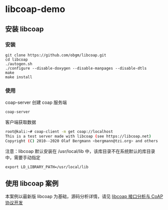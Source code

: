 # libcoap-demo

## 安装 libcoap
### 安装
```
git clone https://github.com/obgm/libcoap.git
cd libcoap
./autogen.sh
./configure --disable-doxygen --disable-manpages --disable-dtls
make
make install
```
### 使用
coap-server 创建 coap 服务端

```bash
coap-server
```
客户端获取数据
```bash
root@kali:~# coap-client -m get coap://localhost
This is a test server made with libcoap (see https://libcoap.net)
Copyright (C) 2010--2020 Olaf Bergmann <bergmann@tzi.org> and others
```
注意：libcoap 默认安装在 /usr/local/lib 中，该库目录不在系统默认的库目录中，需要手动指定
```
export LD_LIBRARY_PATH=/usr/local/lib
```

## 使用 libcoap 案例
本案例以最新版 libcoap 为基础，源码分析详情，请见 [libcoap 接口分析与 CoAP 协议开发](https://blog.csdn.net/song_lee/article/details/105653196)

